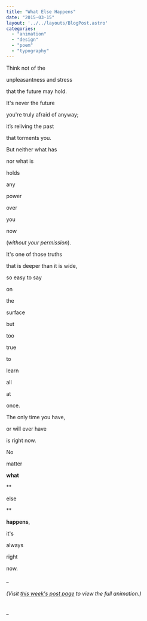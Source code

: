 ```yaml
---
title: "What Else Happens"
date: "2015-03-15"
layout: '../../layouts/BlogPost.astro'
categories: 
  - "animation"
  - "design"
  - "poem"
  - "typography"
---
```


Think not of the

unpleasantness and stress

that the future may hold.

It's never the future

you're truly afraid of anyway;

it’s reliving the past

that torments you.

But neither what has

nor what is

holds

any

power

over

you

now

(_without your permission_).

It's one of those truths

that is deeper than it is wide,

so easy to say

on

the

surface

but

too

true

to

learn

all

at

once.

The only time you have,

or will ever have

is right now.

  

No

matter

**what**

**

else

**

**happens**,

it's

always

right

now.

_

###### (Visit [this week's post page](http://design-in-quotes.local/what-else-happens/) to view the full animation.)

_
